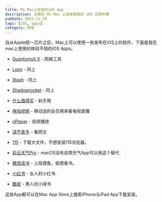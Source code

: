 ```yaml
---
title: M1 Mac上安装的iOS App
description: 记录在 M1 Mac 上安装使用的 iOS 应用列表
pubDate: 2021-11-20
tags: [iOS, apps]
category: 随笔
---
```


自从Apple统一芯片之后，Mac上可以使用一些发布在iOS上的软件，下面是我在mac上使用的体验不错的iOS Apps。

- [Quantumult X](https://apps.apple.com/us/app/quantumult-x/id1443988620?l=zh) - 网络工具
- [Loon](https://apps.apple.com/us/app/loon/id1373567447) - 同上
- [Stash](https://apps.apple.com/us/app/stash-rule-based-proxy/id1596063349) - 同上
- [Shadowrocket](https://apps.apple.com/us/app/shadowrocket/id932747118) - 同上
- [什么值得买](https://apps.apple.com/us/story/id1535099772?l=zh) - 剁手用
- [咪咕视频](https://apps.apple.com/us/app/%E5%92%AA%E5%92%95%E8%A7%86%E9%A2%91-%E7%9C%8Bnba-cba-%E8%8B%B1%E8%B6%85%E6%B3%95%E7%94%B2%E4%BD%93%E8%82%B2%E7%9B%B4%E6%92%AD/id787130974?l=zh) - 移动送的会员用来看电视直播
- [nPlayer](https://apps.apple.com/us/app/nplayer/id1116905928?l=zh) - 视频播放
- [读不舍手](hhttps://apps.apple.com/us/app/%E8%AF%BB%E4%B8%8D%E8%88%8D%E6%89%8B/id1662413517) - 看网文
- [115](https://apps.apple.com/us/app/115/id1446829613?l=zh) - 下载大文件，不想安装115浏览器。
- [彩云天气Pro](https://apps.apple.com/us/app/%E5%BD%A9%E4%BA%91%E5%A4%A9%E6%B0%94pro/id1067198688?l=zh) - macOS没有自带天气App可以用这个替代
- [微信读书](https://apps.apple.com/us/app/%E5%BE%AE%E4%BF%A1%E8%AF%BB%E4%B9%A6/id952059546) - 上班摸鱼，偷摸看书。

- [小红书](https://apps.apple.com/us/app/rednote/id741292507) - 女人的小红书

- [酷安](https://apps.apple.com/us/app/%E9%85%B7%E5%AE%89-%E5%88%86%E4%BA%AB%E7%BE%8E%E5%A5%BD%E7%A7%91%E6%8A%80%E7%94%9F%E6%B4%BB/id1422581869) - 男人的小绿书

这些App都可以在Mac App Store上搜索iPhone与iPad App下载安装。

